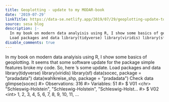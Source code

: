 ```yaml
---
title: Geoplotting - update to my MODAR-book
date: '2019-07-29'
linkTitle: https://data-se.netlify.app/2019/07/29/geoplotting-update-to-my-modar-book/
source: sesa blog
description: |-
  In my book on modern data analyisis using R, I show some basics of geoplotting. It seems that some software update for the package simple features broke my code. So, here ’s some update.
  Load packages and data library(tidyverse) library(viridis) library(sf) data(socec, package = &quot;pradadata&quot;) data(wahlkreise_shp, package = &quot;pradadata&quot;) Check data glimpse(socec) #&gt; Observations: 316 #&gt; Variables: 51 #&gt; $ V01 &lt;chr&gt; &quot;Schleswig-Holstein&quot;, &quot;Schleswig-Holstein&quot;, &quot;Schleswig-Holst… #&gt; $ V02 &lt;int&gt; 1, 2, 3, 4, 5, 6, 7, 8, 9, 10, 11, ...
disable_comments: true
---
```

In my book on modern data analyisis using R, I show some basics of geoplotting. It seems that some software update for the package simple features broke my code. So, here ’s some update.
Load packages and data library(tidyverse) library(viridis) library(sf) data(socec, package = &quot;pradadata&quot;) data(wahlkreise_shp, package = &quot;pradadata&quot;) Check data glimpse(socec) #&gt; Observations: 316 #&gt; Variables: 51 #&gt; $ V01 &lt;chr&gt; &quot;Schleswig-Holstein&quot;, &quot;Schleswig-Holstein&quot;, &quot;Schleswig-Holst… #&gt; $ V02 &lt;int&gt; 1, 2, 3, 4, 5, 6, 7, 8, 9, 10, 11, ...